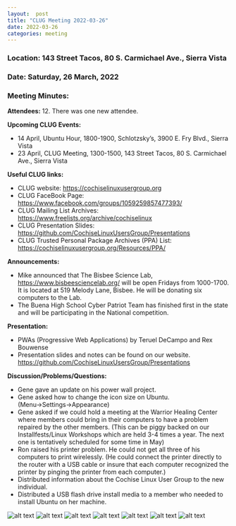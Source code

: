 ```yaml
---
layout:  post
title: "CLUG Meeting 2022-03-26"
date: 2022-03-26
categories: meeting
---
```


### Location: 143 Street Tacos, 80 S. Carmichael Ave., Sierra Vista

### Date: Saturday, 26 March, 2022

### Meeting Minutes:

**Attendees:** 12.  There was one new attendee.

**Upcoming CLUG Events:**
 * 14 April, Ubuntu Hour, 1800-1900, Schlotzsky’s, 3900 E. Fry Blvd., Sierra Vista 
 * 23 April, CLUG Meeting, 1300-1500, 143 Street Tacos, 80 S. Carmichael Ave., Sierra Vista

**Useful CLUG links:**
 * CLUG website:  https://cochiselinuxusergroup.org
 * CLUG FaceBook Page:  https://www.facebook.com/groups/1059259857477393/
 * CLUG Mailing List Archives:  https://www.freelists.org/archive/cochiselinux
 * CLUG Presentation Slides:  https://github.com/CochiseLinuxUsersGroup/Presentations
 * CLUG Trusted Personal Package Archives (PPA) List: https://cochiselinuxusergroup.org/Resources/PPA/

**Announcements:**
 * Mike announced that The Bisbee Science Lab, https://www.bisbeesciencelab.org/ will be open Fridays from 1000-1700.  It is located at 519 Melody Lane, Bisbee.  He will be donating six computers to the Lab.
 * The Buena High School Cyber Patriot Team has finished first in the state and will be participating in the National competition.

**Presentation:**   
 * PWAs (Progressive Web Applications) by Teruel DeCampo and Rex Bouwense
 * Presentation slides and notes can be found on our website.  https://github.com/CochiseLinuxUsersGroup/Presentations

 **Discussion/Problems/Questions:**
  * Gene gave an update on his power wall project.
  * Gene asked how to change the icon size on Ubuntu.  (Menu→Settings→Appearance)
  * Gene asked if we could hold a meeting at the Warrior Healing Center where members could bring in their computers to have a problem repaired by the other members. (This can be piggy backed on our Installfests/Linux Workshops which are held 3-4 times a year.  The next one is tentatively scheduled for some time in May)
  * Ron raised his printer problem.  He could not get all three of his computers to print wirelessly.  (He could connect the printer directly to the router with a USB cable or insure that each computer recognized the printer by pinging the printer from each computer.)
  * Distributed information about the Cochise Linux User Group to the new individual.
  * Distributed a USB flash drive install media to a member who needed to install Ubuntu on her machine.

![alt text](https://raw.githubusercontent.com/CochiseLinuxUsersGroup/CochiseLinuxUsersGroup.github.io/master/images2/rsz_clug_meeting_2022-03-26_1.jpg)
![alt text](https://raw.githubusercontent.com/CochiseLinuxUsersGroup/CochiseLinuxUsersGroup.github.io/master/images2/rsz_clug_meeting_2022-03-26_2.jpg)
![alt text](https://raw.githubusercontent.com/CochiseLinuxUsersGroup/CochiseLinuxUsersGroup.github.io/master/images2/rsz_clug_meeting_2022-03-26_3.jpg)
![alt text](https://raw.githubusercontent.com/CochiseLinuxUsersGroup/CochiseLinuxUsersGroup.github.io/master/images2/rsz_clug_meeting_2022-03-26_4.jpg)
![alt text](https://raw.githubusercontent.com/CochiseLinuxUsersGroup/CochiseLinuxUsersGroup.github.io/master/images2/rsz_clug_meeting_2022-03-26_5.jpg)
![alt text](https://raw.githubusercontent.com/CochiseLinuxUsersGroup/CochiseLinuxUsersGroup.github.io/master/images2/rsz_clug_meeting_2022-03-26_6.jpg)
![alt text](https://raw.githubusercontent.com/CochiseLinuxUsersGroup/CochiseLinuxUsersGroup.github.io/master/images2/rsz_clug_meeting_2022-03-26_7.jpg)
